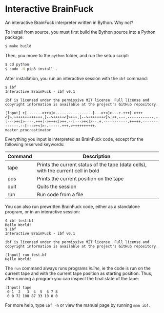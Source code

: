 # Interactive BrainFuck
An interactive BrainFuck interpreter written in Bython. Why not?

To install from source, you must first build the Bython source into a Python package:
``` bash
$ make build
```
Then, you move to the `python` folder, and run the setup script:
``` bash
$ cd python
$ sudo -H pip3 install .
```

After installation, you run an interactive session with the `ibf` command:
```
$ ibf 
Interactive BrainFuck - ibf v0.1

ibf is licensed under the permissive MIT license. Full license and
copyright information is available at the project's GitHub repository.

[Input] +[------->++<]>-.------------.--[--->+<]>--.+.+++[->+++<]>.+++++++++++++.[-->+++++<]>+++.[-->+++++++<]>.++.---.------------.-[--->+<]>----.+++[->+++<]>++.--[--->+<]>--.+.-----------.+++++.-------------.--[--->+<]>-.-----.+++.>++++++++++.
master procrastinator
```

Everything you input is interpreted as BrainFuck code, except for the following
reserved keywords:

| Command    | Description                                                                       |
|------------|-----------------------------------------------------------------------------------|
| tape       | Prints the current status of the tape (data cells), with the current cell in bold |
| pos        | Prints the current position on the tape                                           |
| quit       | Quits the session                                                                 |
| run <file> | Run code from a file                                                              |


You can also run prewritten BrainFuck code, either as a standalone program, or
in an interactive session:
```
$ ibf test.bf
Hello World!
$ ibf 
Interactive BrainFuck - ibf v0.1

ibf is licensed under the permissive MIT license. Full license and
copyright information is available at the project's GitHub repository.

[Input] run test.bf
Hello World!
```

The `run` command always runs programs _inline_, ie the code is run on the
current tape and with the current tape position as starting position. Thus,
after running a program you can inspect the final state of the tape:

```
[Input] tape
 0 1  2   3  4  5  6 7 8
 0 0 72 100 87 33 10 0 0
```


For more help, type `ibf -h` or view the manual page by running `man ibf`.